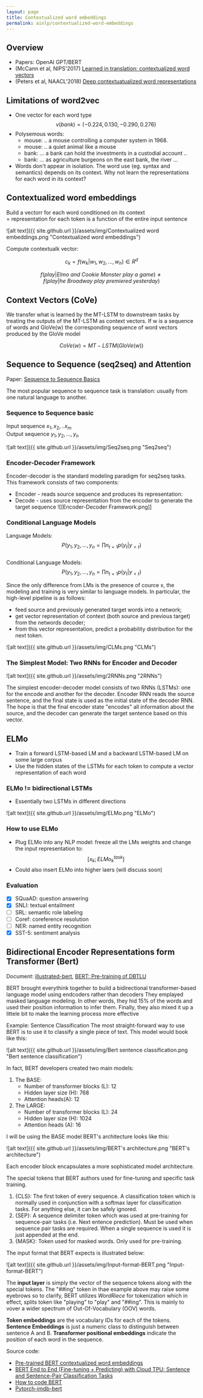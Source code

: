 ```yaml
---
layout: page
title: Contextualized word embeddings
permalink: ainlp/contextualized-word-embeddings
---
```


## Overview

- Papers: OpenAI GPT/BERT
- (McCann et al, NIPS'2017) [Learned in translation: contextualized word vectors](https://proceedings.neurips.cc/paper/2017/file/20c86a628232a67e7bd46f76fba7ce12-Paper.pdf)
- (Peters et al, NAACL'2018) [Deep contextuatualized word representations](https://arxiv.org/pdf/1802.05365.pdf)

## Limitations of word2vec

- One vector for each word type  
  $$v(bank)=(-0.224, 0.130, -0.290, 0.276)$$
- Polysemous words:
  - mouse: .. a mouse controlling a computer system in 1968.
  - mouse: .. a quiet animal like a mouse
  - bank: ... a bank can hold the investments in a custodial account ..
  - bank: ... as agriculture burgeons on the east bank, the river ...
- Words don't appear in isolation. The word use (eg. syntax and semantics) depends on its context. Why not learn the representations for each word in its context?

## Contextualized word embeddings

Build a vectorr for each word conditioned on its context  
= representation for each token is a function of the entire input sentence

![alt text]({{ site.github.url }}/assets/img/Contextualized word embeddings.png "Contextualized word embeddings")

Compute contextualk vector:

$$c_k = f(w_k|w_1, w_2, ..., w_n) \in R^d$$

$$f(play|Elmo~and~Cookie~Monster~play~a~game) \neq f(play | he~Broadway~play~premiered~yesterday)$$

## Context Vectors (CoVe)

We transfer what is learned by the MT-LSTM to downstream tasks by treating the outputs of the MT-LSTM as context vectors. If w is a sequence of words and GloVe(w) the corresponding sequence of word vectors produced by the GloVe model

$$CoVe(w) = MT-LSTM(GloVe(w))$$

## Sequence to Sequence (seq2seq) and Attention

Paper: [Sequence to Sequence Basics](https://lena-voita.github.io/nlp_course/seq2seq_and_attention.html)

The most popular sequence to sequence task is translation: usually from one natural language to another.

### Sequence to Sequence basic

Input sequence $x_1, x_2, .. x_m$  
Output sequence $y_1, y_2, ..., y_n$

![alt text]({{ site.github.url }}/assets/img/Seq2seq.png "Seq2seq")

### Encoder-Decoder Framework

Encoder-decoder is the standard modeling paradigm for seq2seq tasks. This framework consists of two components:

- Encoder - reads source sequence and produces its representation:
- Decode - uses source representation from the encoder to generate the target sequence
  ![[Encoder-Decoder Framework.png]]

### Conditional Language Models

Language Models:
$$P(y_1, y_2, ..., y_n = \prod{n}_{t=1}p(y_t|y_{<t})$$  
Conditional Language Models:
$$P(y_1, y_2, ..., y_n = \prod{n}_{t=1}p(y_t|y_{<t})$$

Since the only difference from LMs is the presence of cource x, the modeling and training is very similar to language models. In particular, the high-level pipeline is as follows:

- feed source and previously generated target words into a network;
- get vector representation of context (both source and previous target) from the networds decoder;
- from this vector representation, predict a probability distribution for the next token.

![alt text]({{ site.github.url }}/assets/img/CLMs.png "CLMs")

### The Simplest Model: Two RNNs for Encoder and Decoder

![alt text]({{ site.github.url }}/assets/img/2RNNs.png "2RNNs")

The simplest encoder-decoder model consists of two RNNs (LSTMs): one for the encode and another for the decoder. Encoder RNN reads the source sentence, and the final state is used as the initial state of the decoder RNN. The hope is that the final encoder state "encodes" all information about the source, and the decoder can generate the target sentence based on this vector.

## ELMo

- Train a forward LSTM-based LM and a backward LSTM-based LM on some large corpus
- Use the hidden states of the LSTMs for each token to compute a vector representation of each word

### ELMo != bidirectional LSTMs

- Essentially two LSTMs in different directions

![alt text]({{ site.github.url }}/assets/img/ELMo.png "ELMo")

### How to use ELMo

- Plug ELMo into any NLP model: freeze all the LMs weights and change the input representation to:
  $$[x_k; ELMo_{k}^{task}]$$
- Could also insert ELMo into higher laers (will discuss soon)

### Evaluation

- [x] SQuaAD: question answering
- [x] SNLI: textual entailment
- [ ] SRL: semantic role labeling
- [ ] Coref: coreference resolution
- [ ] NER: named entity recognition
- [x] SST-5: sentiment analysis

## Bidirectional Encoder Representations form Transformer (Bert)

Document: [illustrated-bert](https://jalammar.github.io/illustrated-bert/), [BERT: Pre-training of DBTLU](https://arxiv.org/pdf/1810.04805.pdf)

BERT brought everythink together to build a bidirectional transformer-based language model using endcoders rather than decoders
They emplayed masked language modeling. In other words, they hid 15% of the words and used their position information to infer them.
Finally, they also mixed it up a littele bit to make the learning process more effective

Example: Sentence Classification
The most straight-forward way to use BERT is to use it to classify a single piece of text. This model would book like this:

![alt text]({{ site.github.url }}/assets/img/Bert sentence classification.png "Bert sentence classification")

In fact, BERT developers created two main models:

1. The BASE:
   - Number of transformer blocks (L): 12
   - Hidden layer size (H): 768
   - Attention heads(A): 12
2. The LARGE:
   - Number of transformer blocks (L): 24
   - Hidden layer size (H): 1024
   - Attention heads (A): 16

I will be using the BASE model
BERT's architecture looks like this:

![alt text]({{ site.github.url }}/assets/img/BERT's architecture.png "BERT's architecture")

Each encoder block encapsulates a more sophisticated model architecture.

The special tokens that BERT authors used for fine-tuning and specific task training.

1. {CLS}: The first token of every sequence. A classification token which is normally used in conjunction with a softmax layer for classification tasks. For anything else, it can be safely ignored.
2. {SEP}: A sequence delimiter token which was used at pre-training for sequence-pair tasks (i.e. Next entence prediction). Must be used when sequence pair tasks are required. When a single sequence is used it is just appended at the end.
3. {MASK}: Token used for masked words. Only used for pre-training.

The input format that BERT expects is illustrated below:

![alt text]({{ site.github.url }}/assets/img/Input-format-BERT.png "Input-format-BERT")

The **input layer** is simply the vector of the sequence tokens along with the special tokens. The "##ing" token in thae example above may raise some eyebrows so to clarify, BERT utilizes _WordRiece_ for tokenization which in effect, splits token like "playing" to "play" and "##ing". This is mainly to vover a wider spectrum of Out-Of-Vocabulary (OOV) words.

**Token embeddings** are the vocabulary IDs for each of the tokens.
**Sentence Embeddings** is just a numeric class to distinguish between sentence A and B.
**Transformer positional embeddings** indicate the position of each word in the sequence.

Source code:

- [Pre-trained BERT contextualized word embeddings](https://colab.research.google.com/drive/1RhmL0BqNe52FEbdSyLpkfVuCZxE7b5ke)
- [BERT End to End (Fine-tuning + Predicting) with Cloud TPU: Sentence and Sentence-Pair Classification Tasks](https://colab.research.google.com/github/tensorflow/tpu/blob/master/tools/colab/bert_finetuning_with_cloud_tpus.ipynb)
- [How to code BERT](https://neptune.ai/blog/how-to-code-bert-using-pytorch-tutorial)
- [Pytorch-imdb-bert](https://colab.research.google.com/drive/1mXjEDnCgpLISav80xwMsIMxaDHB1P6SH#scrollTo=WCLwqJQhrmAt)
